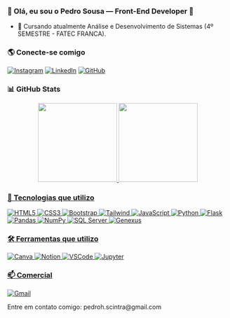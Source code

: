 ### 👋 Olá, eu sou o Pedro Sousa — Front-End Developer 🚀

- 🔭 Cursando atualmente Análise e Desenvolvimento de Sistemas (4º SEMESTRE - FATEC FRANCA).

### 🌎 Conecte-se comigo

[![Instagram](https://img.shields.io/badge/Instagram-E4405F?style=for-the-badge&logo=instagram&logoColor=white)](https://www.instagram.com/pedro_sousa_25/)
[![LinkedIn](https://img.shields.io/badge/LinkedIn-0077B5?style=for-the-badge&logo=linkedin&logoColor=white)](https://www.linkedin.com/in/pedro-sousa-251a382b1/)
[![GitHub](https://img.shields.io/badge/GitHub-181717?style=for-the-badge&logo=github&logoColor=white)](https://github.com/PedroSousx)

### 📊 GitHub Stats

<div align="center">
  <a href="https://github.com/PedroSousx">
  <img height="180em" src="https://github-readme-stats.vercel.app/api?username=PedroSousx&show_icons=true&theme=tokyonight&include_all_commits=true&count_private=true"/>
  <img height="180em" src="https://github-readme-stats.vercel.app/api/top-langs/?username=PedroSousx&layout=compact&langs_count=7&theme=tokyonight"/>
</div>

### 🚀 Tecnologias que utilizo

<div align="left">
  <img src="https://img.shields.io/badge/HTML5-E34F26?style=for-the-badge&logo=html5&logoColor=white" alt="HTML5">
  <img src="https://img.shields.io/badge/CSS3-1572B6?style=for-the-badge&logo=css3&logoColor=white" alt="CSS3">
  <img src="https://img.shields.io/badge/Bootstrap-7952B3?style=for-the-badge&logo=bootstrap&logoColor=white" alt="Bootstrap">
  <img src="https://img.shields.io/badge/Tailwind_CSS-38B2AC?style=for-the-badge&logo=tailwind-css&logoColor=white" alt="Tailwind">
  <img src="https://img.shields.io/badge/JavaScript-F7DF1E?style=for-the-badge&logo=javascript&logoColor=black" alt="JavaScript">
  <img src="https://img.shields.io/badge/Python-3776AB?style=for-the-badge&logo=python&logoColor=white" alt="Python">
  <img src="https://img.shields.io/badge/Flask-000000?style=for-the-badge&logo=flask&logoColor=white" alt="Flask">
  <img src="https://img.shields.io/badge/Pandas-150458?style=for-the-badge&logo=pandas&logoColor=white" alt="Pandas">
  <img src="https://img.shields.io/badge/Numpy-013243?style=for-the-badge&logo=numpy&logoColor=white" alt="NumPy">
  <img src="https://img.shields.io/badge/SQL_Server-CC2927?style=for-the-badge&logo=microsoft-sql-server&logoColor=white" alt="SQL Server">
  <img src="https://img.shields.io/badge/Genexus-EA760E?style=for-the-badge&logo=genexus&logoColor=white" alt="Genexus">
</div>

### 🛠️ Ferramentas que utilizo

<div align="left">
  <img src="https://img.shields.io/badge/Canva-00C4CC?style=for-the-badge&logo=canva&logoColor=white" alt="Canva">
  <img src="https://img.shields.io/badge/Notion-000000?style=for-the-badge&logo=notion&logoColor=white" alt="Notion">
  <img src="https://img.shields.io/badge/VS_Code-007ACC?style=for-the-badge&logo=visual-studio-code&logoColor=white" alt="VSCode">
  <img src="https://img.shields.io/badge/Jupyter-F37626?style=for-the-badge&logo=Jupyter&logoColor=white" alt="Jupyter">
</div>


### 📫 Comercial

[![Gmail](https://img.shields.io/badge/Gmail-D14836?style=for-the-badge&logo=gmail&logoColor=white)](mailto:pedroh.scintra@gmail.com)

<p align="left"> Entre em contato comigo: pedroh.scintra@gmail.com </p>
